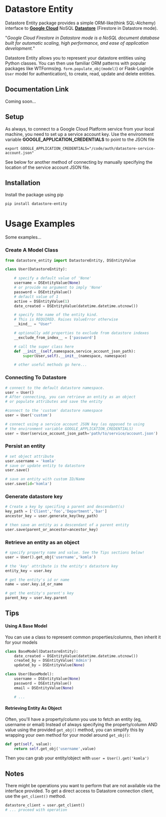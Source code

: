 # Datastore Entity

Datastore Entity package provides a simple ORM-like(think SQL-Alchemy) interface to [**Google Cloud**](https://cloud.google.com) NoSQL [**Datastore**](https://cloud.google.com/datastore/docs/datastore-api-tutorial#python) (Firestore in Datastore mode).

"_Google Cloud Firestore in Datastore mode is a NoSQL document database built for automatic scaling, high performance, and ease of application development._"

Datastore Entity allows you to represent your datastore entities using Python classes.
You can then use familiar ORM patterns with popular packages like WTForms(eg. ```form.populate_obj(model)```) or 
Flask-Login(ie ```User``` model for authentication), to create, read, update and delete entities.

## Documentation Link
Coming soon...

## Setup
As always, to connect to a Google Cloud Platform service from your local machine, you need to set up a service account key.
Use the environment variable **GOOGLE_APPLICATION_CREDENTIALS** to point to the JSON file
```
export GOOGLE_APPLICATION_CREDENTIALS="/code/auth/datastore-service-account.json"
```
See below for another method of connecting by manually specifying the location of the service account JSON file.

## Installation
Install the package using pip
```
pip install datastore-entity
```

# Usage Examples
Some examples...
### Create A Model Class 
```python
from datastore_entity import DatastoreEntity, DSEntityValue

class User(DatastoreEntity):

    # specify a default value of 'None'
    username = DSEntityValue(None)
    # or provide no argument to imply 'None'
    password = DSEntityValue()
    # default value of 1
    active = DSEntityValue(1)
    date_created = DSEntityValue(datetime.datetime.utcnow())

    # specify the name of the entity kind. 
    # This is REQUIRED. Raises ValueError otherwise
    __kind__ = "User"

    # optionally add properties to exclude from datastore indexes 
    __exclude_from_index__ = ['password']

    # call the super class here
    def __init__(self,namespace,service_account_json_path):
        super(User,self).__init__(namespace, namespace)

    # other useful methods go here...
```

### Connecting To Datastore
```python
# connect to the default datastore namespace. 
user = User()  
# After connecting, you can retrieve an entity as an object 
# or populate attributes and save the entity

#connect to the 'custom' datastore namespace
user = User('custom')  

# connect using a service account JSON key (as opposed to using 
# the environment variable GOOGLE_APPLICATION_CREDENTIALS)
user = User(service_account_json_path='path/to/service/account.json') 
```

### Persist an entity
```python
# set object attribute
user.username = 'komla'
# save or update entity to datastore
user.save()

# save an entity with custom ID/Name
user.save(id='komla')
```

### Generate datastore key ###
```python
# Create a key by specifing a parent and descendant(s)
key_path = ['Client','foo','Department','bar']
ancestor_key = user.generate_key(key_path)

# then save an entity as a descendant of a parent entity
user.save(parent_or_ancestor=ancestor_key) 
```

### Retrieve an entity as an object
```python
# specify property name and value. See the Tips sections below!
user = User().get_obj('username','komla') 

# the 'key' attribute is the entity's datastore key
entity_key = user.key    

# get the entity's id or name
name = user.key.id_or_name

# get the entity's parent's key
parent_key = user.key.parent

```

## Tips
#### Using A Base Model
You can use a class to represent common properties/columns, then inherit it for your models
```python
class BaseModel(DatastoreEntity):
    date_created = DSEntityValue(datetime.datetime.utcnow())
    created_by = DSEntityValue('Admin')
    updated_by = DSEntityValue(None)

class User(BaseModel):
    username = DSEntityValue(None)
    password = DSEntityValue()
    email = DSEntityValue(None)

    # ...
```

#### Retrieving Entity As Object
Often, you'll have a property/column you use to fetch an entity (eg, username or email)
Instead of always specifying the property/column AND value using the provided ```get_obj()``` method, 
you can simplify this by wrapping your own method for your model around ```get_obj()```:
```python
def get(self, value):
    return self.get_obj('username',value)
```
Then you can grab your entity/object with ```user = User().get('komla')```

## Notes ##
There might be operations you want to perform that are not available via the interface provided.
To get a direct access to Datastore connection client, use the ```get_client()``` method.
```python
datastore_client = user.get_client()
# ... proceed with operation

```
